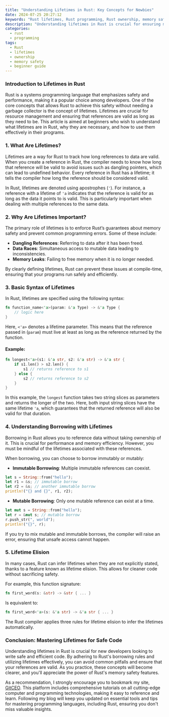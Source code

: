 ```yaml
---
title: "Understanding Lifetimes in Rust: Key Concepts for Newbies"
date: 2024-07-25 20:27:12
keywords: "Rust lifetimes, Rust programming, Rust ownership, memory safety in Rust, Rust beginners"
description: "Understanding lifetimes in Rust is crucial for ensuring memory safety and efficient resource management. This article delves into the key concepts around lifetimes, explaining how they relate to ownership and borrowing, and providing newbies with practical examples and detailed explanations that make these concepts easier to grasp. By mastering lifetimes, new Rustaceans can avoid common pitfalls and write safer, more efficient Rust code. Whether you are just starting your Rust journey or looking to solidify your understanding, this article is your guide to navigating lifetimes effectively in the Rust programming language."
categories:
  - rust
  - programming
tags:
  - Rust
  - lifetimes
  - ownership
  - memory safety
  - beginner guide
---
```


### Introduction to Lifetimes in Rust

Rust is a systems programming language that emphasizes safety and performance, making it a popular choice among developers. One of the core concepts that allows Rust to achieve this safety without needing a garbage collector is the concept of lifetimes. Lifetimes are crucial for resource management and ensuring that references are valid as long as they need to be. This article is aimed at beginners who wish to understand what lifetimes are in Rust, why they are necessary, and how to use them effectively in their programs. 

<!-- more -->

### 1. What Are Lifetimes?

Lifetimes are a way for Rust to track how long references to data are valid. When you create a reference in Rust, the compiler needs to know how long that reference will be valid to avoid issues such as dangling pointers, which can lead to undefined behavior. Every reference in Rust has a lifetime; it tells the compiler how long the reference should be considered valid.

In Rust, lifetimes are denoted using apostrophes (`'`). For instance, a reference with a lifetime of `'a` indicates that the reference is valid for as long as the data it points to is valid. This is particularly important when dealing with multiple references to the same data.

### 2. Why Are Lifetimes Important?

The primary role of lifetimes is to enforce Rust’s guarantees about memory safety and prevent common programming errors. Some of these include:

- **Dangling References**: Referring to data after it has been freed.
- **Data Races**: Simultaneous access to mutable data leading to inconsistencies.
- **Memory Leaks**: Failing to free memory when it is no longer needed.

By clearly defining lifetimes, Rust can prevent these issues at compile-time, ensuring that your programs run safely and efficiently.

### 3. Basic Syntax of Lifetimes

In Rust, lifetimes are specified using the following syntax:

```rust
fn function_name<'a>(param: &'a Type) -> &'a Type {
    // logic here
}
```

Here, `<'a>` denotes a lifetime parameter. This means that the reference passed in (`param`) must live at least as long as the reference returned by the function. 

#### Example:

```rust
fn longest<'a>(s1: &'a str, s2: &'a str) -> &'a str {
    if s1.len() > s2.len() {
        s1 // returns reference to s1
    } else {
        s2 // returns reference to s2
    }
}
```

In this example, the `longest` function takes two string slices as parameters and returns the longer of the two. Here, both input string slices have the same lifetime `'a`, which guarantees that the returned reference will also be valid for that duration.

### 4. Understanding Borrowing with Lifetimes

Borrowing in Rust allows you to reference data without taking ownership of it. This is crucial for performance and memory efficiency. However, you must be mindful of the lifetimes associated with these references.

When borrowing, you can choose to borrow immutably or mutably:

- **Immutable Borrowing**: Multiple immutable references can coexist.
  
```rust
let s = String::from("hello");
let r1 = &s; // immutable borrow
let r2 = &s; // another immutable borrow
println!("{} and {}", r1, r2);
```

- **Mutable Borrowing**: Only one mutable reference can exist at a time.

```rust
let mut s = String::from("hello");
let r = &mut s; // mutable borrow
r.push_str(", world");
println!("{}", r);
```

If you try to mix mutable and immutable borrows, the compiler will raise an error, ensuring that unsafe access cannot happen.

### 5. Lifetime Elision

In many cases, Rust can infer lifetimes when they are not explicitly stated, thanks to a feature known as lifetime elision. This allows for cleaner code without sacrificing safety.

For example, this function signature:

```rust
fn first_word(s: &str) -> &str { ... }
```

Is equivalent to:

```rust
fn first_word<'a>(s: &'a str) -> &'a str { ... }
```

The Rust compiler applies three rules for lifetime elision to infer the lifetimes automatically.

### Conclusion: Mastering Lifetimes for Safe Code

Understanding lifetimes in Rust is crucial for new developers looking to write safe and efficient code. By adhering to Rust's borrowing rules and utilizing lifetimes effectively, you can avoid common pitfalls and ensure that your references are valid. As you practice, these concepts will become clearer, and you'll appreciate the power of Rust's memory safety features. 

As a recommendation, I strongly encourage you to bookmark my site, [GitCEO](https://gitceo.com). This platform includes comprehensive tutorials on all cutting-edge computer and programming technologies, making it easy to reference and learn. Following my blog will keep you updated on essential tools and tips for mastering programming languages, including Rust, ensuring you don't miss valuable insights.